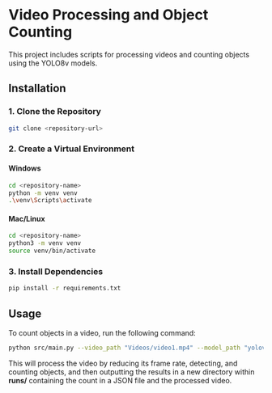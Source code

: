 # Video Processing and Object Counting

This project includes scripts for processing videos and counting objects using the YOLO8v models.

## Installation

### 1. Clone the Repository

```bash
git clone <repository-url>
```

### 2. Create a Virtual Environment

#### Windows

```bash
cd <repository-name>
python -m venv venv
.\venv\Scripts\activate
```

#### Mac/Linux

```bash
cd <repository-name>
python3 -m venv venv
source venv/bin/activate
```

### 3. Install Dependencies

```bash
pip install -r requirements.txt
```

## Usage

To count objects in a video, run the following command:

```bash
python src/main.py --video_path "Videos/video1.mp4" --model_path "yolov8m.pt" --classes_to_count 0 1 2 3
```

This will process the video by reducing its frame rate, detecting, and counting objects, and then outputting the results in a new directory within **runs/** containing the count in a JSON file and the processed video.

